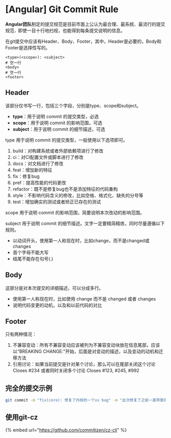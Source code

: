 # \[Angular] Git Commit Rule

**Angular团队**制定的提交规范是目前市面上公认为最合理、最系统、最流行的提交规范`，`即使一目十行地扫视，也能得到每条提交说明的信息。



在git提交中应该有Header、Body、Footer，其中，Header是必要的，Body和Footer是选择性写的。

```
<type>(<scope>): <subject>
# 空一行
<body>
# 空一行
<footer>
```

## **Header**

该部分仅书写一行，包括三个字段，分别是type、scope和subject。

* **type**：用于说明 commit 的提交类型，必选
* **scope**：用于说明 commit 的影响范围，可选
* **subject**：用于说明 commit 的细节描述，可选

type 用于说明 commit 的提交类型，一般使用以下选项即可。

1. build：对构建系统或者外部依赖项进行了修改&#x20;
2. ci：对CI配置文件或脚本进行了修改&#x20;
3. docs：对文档进行了修改&#x20;
4. feat：增加新的特征&#x20;
5. fix：修复bug&#x20;
6. pref：提高性能的代码更改&#x20;
7. refactor：既不是修复bug也不是添加特征的代码重构&#x20;
8. style：不影响代码含义的修改，比如空格、格式化、缺失的分号等&#x20;
9. test：增加确实的测试或者矫正已存在的测试



scope 用于说明 commit 的影响范围，简要说明本次改动的影响范围。

subject 用于说明 commit 的细节描述。文字一定要精简精炼，同时尽量遵循以下规则。

* 以动词开头，使用第一人称现在时，比如change，而不是changed或changes
* 首个字母不能大写
* 结尾不能存在句号(.)

## **Body**

这部分是对本次提交的详细描述，可以分成多行。

* 使用第一人称现在时，比如使用 change 而不是 changed 或者 changes
* 说明代码变更的动机，以及和以前代码的对比

## Footer

只有两种情况：&#x20;

1. 不兼容变动：所有不兼容变动应该被列为不兼容变动块放在信息尾部，应该以“BREAKING CHANGE:”开始，后面是对变动的描述，以及变动的动机和迁移方法&#x20;
2. 引用讨论：如果当前提交是针对某个讨论，那么可以在尾部关闭这个讨论 Closes #234 或者同时关闭多个讨论 Closes #123, #245, #992

## 完全的提交示例

```bash
git commit -m "fix(core): 修复了内核的一个xx bug" -m "此次修复了之前一直导致系统不稳定的问题" -m "关闭issue xx"
```

## 使用git-cz

{% embed url="https://github.com/commitizen/cz-cli" %}





